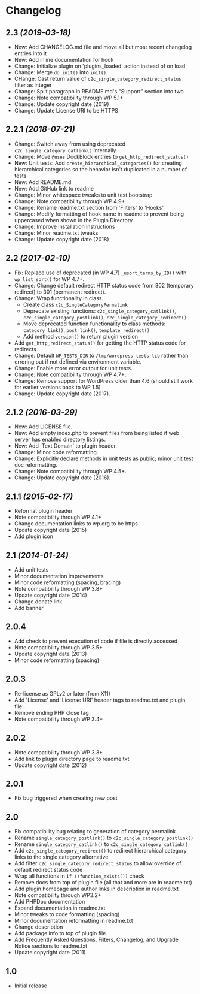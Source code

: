# Changelog

## 2.3 _(2019-03-18)_
* New: Add CHANGELOG.md file and move all but most recent changelog entries into it
* New: Add inline documentation for hook
* Change: Initialize plugin on 'plugins_loaded' action instead of on load
* Change: Merge `do_init()` into `init()`
* CHange: Cast return value of `c2c_single_category_redirect_status` filter as integer
* Change: Split paragraph in README.md's "Support" section into two
* Change: Note compatibility through WP 5.1+
* Change: Update copyright date (2019)
* Change: Update License URI to be HTTPS

## 2.2.1 _(2018-07-21)_
* Change: Switch away from using deprecated `c2c_single_category_catlink()` internally
* Change: Move `@uses` DockBlock entries to `get_http_redirect_status()`
* New: Unit tests: Add `create_hierarchical_categories()` for creating hierarchical categories so the behavior isn't duplicated in a number of tests
* New: Add README.md
* New: Add GitHub link to readme
* Change: Minor whitespace tweaks to unit test bootstrap
* Change: Note compatibility through WP 4.9+
* Change: Rename readme.txt section from 'Filters' to 'Hooks'
* Change: Modify formatting of hook name in readme to prevent being uppercased when shown in the Plugin Directory
* Change: Improve installation instructions
* Change: Minor readme.txt tweaks
* Change: Update copyright date (2018)

## 2.2 _(2017-02-10)_
* Fix: Replace use of deprecated (in WP 4.7) `_usort_terms_by_ID()` with `wp_list_sort()` for WP 4.7+.
* Change: Change default redirect HTTP status code from 302 (temporary redirect) to 301 (permanent redirect).
* Change: Wrap functionality in class.
    * Create class `c2c_SingleCategoryPermalink`
    * Deprecate existing functions: `c2c_single_category_catlink()`, `c2c_single_category_postlink()`, `c2c_single_category_redirect()`
    * Move deprecated function functionality to class methods: `category_link()`, `post_link()`, `template_redirect()`
    * Add method `version()` to return plugin version
* Add `get_http_redirect_status()` for getting the HTTP status code for redirects.
* Change: Default `WP_TESTS_DIR` to `/tmp/wordpress-tests-lib` rather than erroring out if not defined via environment variable.
* Change: Enable more error output for unit tests.
* Change: Note compatibility through WP 4.7+.
* Change: Remove support for WordPress older than 4.6 (should still work for earlier versions back to WP 1.5)
* Change: Update copyright date (2017).

## 2.1.2 _(2016-03-29)_
* New: Add LICENSE file.
* New: Add empty index.php to prevent files from being listed if web server has enabled directory listings.
* New: Add 'Text Domain' to plugin header.
* Change: Minor code reformatting.
* Change: Explicitly declare methods in unit tests as public; minor unit test doc reformatting.
* Change: Note compatibility through WP 4.5+.
* Change: Update copyright date (2016).

## 2.1.1 _(2015-02-17)_
* Reformat plugin header
* Note compatibility through WP 4.1+
* Change documentation links to wp.org to be https
* Update copyright date (2015)
* Add plugin icon

## 2.1 _(2014-01-24)_
* Add unit tests
* Minor documentation improvements
* Minor code reformatting (spacing, bracing)
* Note compatibility through WP 3.8+
* Update copyright date (2014)
* Change donate link
* Add banner

## 2.0.4
* Add check to prevent execution of code if file is directly accessed
* Note compatibility through WP 3.5+
* Update copyright date (2013)
* Minor code reformatting (spacing)

## 2.0.3
* Re-license as GPLv2 or later (from X11)
* Add 'License' and 'License URI' header tags to readme.txt and plugin file
* Remove ending PHP close tag
* Note compatibility through WP 3.4+

## 2.0.2
* Note compatibility through WP 3.3+
* Add link to plugin directory page to readme.txt
* Update copyright date (2012)

## 2.0.1
* Fix bug triggered when creating new post

## 2.0
* Fix compatibility bug relating to generation of category permalink
* Rename `single_category_postlink()` to `c2c_single_category_postlink()`
* Rename `single_category_catlink()` to `c2c_single_category_catlink()`
* Add `c2c_single_category_redirect()` to redirect hierarchical category links to the single category alternative
* Add filter `c2c_single_category_redirect_status` to allow override of default redirect status code
* Wrap all functions in `if (!function_exists())` check
* Remove docs from top of plugin file (all that and more are in readme.txt)
* Add plugin homepage and author links in description in readme.txt
* Note compatibility through WP3.2+
* Add PHPDoc documentation
* Expand documentation in readme.txt
* Minor tweaks to code formatting (spacing)
* Minor documentation reformatting in readme.txt
* Change description
* Add package info to top of plugin file
* Add Frequently Asked Questions, Filters, Changelog, and Upgrade Notice sections to readme.txt
* Update copyright date (2011)

## 1.0
* Initial release
